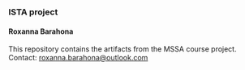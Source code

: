 ### ISTA project
#### Roxanna Barahona
This repository contains the artifacts from the MSSA course project.
Contact: roxanna.barahona@outlook.com
